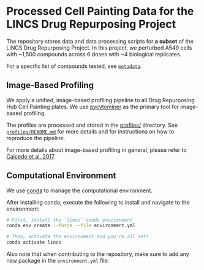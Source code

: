 # Processed Cell Painting Data for the LINCS Drug Repurposing Project

The repository stores data and data processing scripts for **a subset** of the LINCS Drug Repurposing Project.
In this project, we perturbed A549 cells with ~1,500 compounds across 6 doses with ~4 biological replicates.

For a specific list of compounds tested, see [`metadata`](https://github.com/broadinstitute/lincs-cell-painting/tree/master/metadata).

## Image-Based Profiling

We apply a unified, image-based profiling pipeline to all Drug Repurposing Hub Cell Painting plates.
We use [pycytominer](https://github.com/cytomining/pycytominer) as the primary tool for image-based profiling.

The profiles are processed and stored in the [profiles/](profiles/) directory.
See [`profiles/README.md`](profiles/README.md) for more details and for instructions on how to reproduce the pipeline.

For more details about image-based profiling in general, please refer to [Caicedo et al. 2017](https://doi.org/10.1038/nmeth.4397).

## Computational Environment

We use [conda](https://docs.conda.io/en/latest/) to manage the computational environment.

After installing conda, execute the following to install and navigate to the environment:

```bash
# First, install the `lincs` conda environment
conda env create --force --file environment.yml

# Then, activate the environment and you're all set!
conda activate lincs
```

Also note that when contributing to the repository, make sure to add any new package in the `environment.yml` file.
